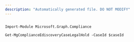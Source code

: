 ```yaml
---
description: "Automatically generated file. DO NOT MODIFY"
---
```


```powershellv1

Import-Module Microsoft.Graph.Compliance

Get-MgComplianceEdiscoveryCaseLegalHold -CaseId $caseId

```